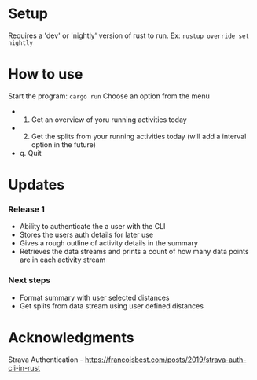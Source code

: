 # Setup
Requires a 'dev' or 'nightly' version of rust to run. Ex: `rustup override set nightly`

# How to use
Start the program: `cargo run`
Choose an option from the menu
- 1. Get an overview of yoru running activities today
- 2. Get the splits from your running activities today (will add a interval option in the future)
- q. Quit

# Updates
### Release 1
- Ability to authenticate the a user with the CLI
- Stores the users auth details for later use
- Gives a rough outline of activity details in the summary
- Retrieves the data streams and prints a count of how many data points are in each activity stream

### Next steps
- Format summary with user selected distances
- Get splits from data stream using user defined distances

# Acknowledgments
Strava Authentication - https://francoisbest.com/posts/2019/strava-auth-cli-in-rust
